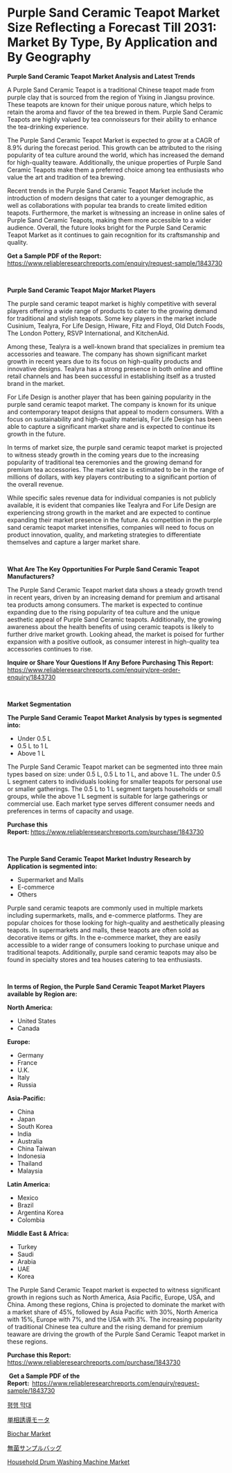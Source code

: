 <p><h1>Purple Sand Ceramic Teapot Market Size Reflecting a Forecast Till 2031: Market By Type, By Application and By Geography</h1></p><p><strong>Purple Sand Ceramic Teapot Market Analysis and Latest Trends</strong></p>
<p><p>A Purple Sand Ceramic Teapot is a traditional Chinese teapot made from purple clay that is sourced from the region of Yixing in Jiangsu province. These teapots are known for their unique porous nature, which helps to retain the aroma and flavor of the tea brewed in them. Purple Sand Ceramic Teapots are highly valued by tea connoisseurs for their ability to enhance the tea-drinking experience.</p><p>The Purple Sand Ceramic Teapot Market is expected to grow at a CAGR of 8.9% during the forecast period. This growth can be attributed to the rising popularity of tea culture around the world, which has increased the demand for high-quality teaware. Additionally, the unique properties of Purple Sand Ceramic Teapots make them a preferred choice among tea enthusiasts who value the art and tradition of tea brewing.</p><p>Recent trends in the Purple Sand Ceramic Teapot Market include the introduction of modern designs that cater to a younger demographic, as well as collaborations with popular tea brands to create limited edition teapots. Furthermore, the market is witnessing an increase in online sales of Purple Sand Ceramic Teapots, making them more accessible to a wider audience. Overall, the future looks bright for the Purple Sand Ceramic Teapot Market as it continues to gain recognition for its craftsmanship and quality.</p></p>
<p><strong>Get a Sample PDF of the Report:&nbsp;</strong> <a href="https://www.reliableresearchreports.com/enquiry/request-sample/1843730">https://www.reliableresearchreports.com/enquiry/request-sample/1843730</a></p>
<p>&nbsp;</p>
<p><strong>Purple Sand Ceramic Teapot Major Market Players</strong></p>
<p><p>The purple sand ceramic teapot market is highly competitive with several players offering a wide range of products to cater to the growing demand for traditional and stylish teapots. Some key players in the market include Cusinium, Tealyra, For Life Design, Hiware, Fitz and Floyd, Old Dutch Foods, The London Pottery, RSVP International, and KitchenAid.</p><p>Among these, Tealyra is a well-known brand that specializes in premium tea accessories and teaware. The company has shown significant market growth in recent years due to its focus on high-quality products and innovative designs. Tealyra has a strong presence in both online and offline retail channels and has been successful in establishing itself as a trusted brand in the market.</p><p>For Life Design is another player that has been gaining popularity in the purple sand ceramic teapot market. The company is known for its unique and contemporary teapot designs that appeal to modern consumers. With a focus on sustainability and high-quality materials, For Life Design has been able to capture a significant market share and is expected to continue its growth in the future.</p><p>In terms of market size, the purple sand ceramic teapot market is projected to witness steady growth in the coming years due to the increasing popularity of traditional tea ceremonies and the growing demand for premium tea accessories. The market size is estimated to be in the range of millions of dollars, with key players contributing to a significant portion of the overall revenue.</p><p>While specific sales revenue data for individual companies is not publicly available, it is evident that companies like Tealyra and For Life Design are experiencing strong growth in the market and are expected to continue expanding their market presence in the future. As competition in the purple sand ceramic teapot market intensifies, companies will need to focus on product innovation, quality, and marketing strategies to differentiate themselves and capture a larger market share.</p></p>
<p>&nbsp;</p>
<p><strong>What Are The Key Opportunities For Purple Sand Ceramic Teapot Manufacturers?</strong></p>
<p><p>The Purple Sand Ceramic Teapot market data shows a steady growth trend in recent years, driven by an increasing demand for premium and artisanal tea products among consumers. The market is expected to continue expanding due to the rising popularity of tea culture and the unique aesthetic appeal of Purple Sand Ceramic teapots. Additionally, the growing awareness about the health benefits of using ceramic teapots is likely to further drive market growth. Looking ahead, the market is poised for further expansion with a positive outlook, as consumer interest in high-quality tea accessories continues to rise.</p></p>
<p><strong>Inquire or Share Your Questions If Any Before Purchasing This Report:</strong> <a href="https://www.reliableresearchreports.com/enquiry/pre-order-enquiry/1843730">https://www.reliableresearchreports.com/enquiry/pre-order-enquiry/1843730</a></p>
<p>&nbsp;</p>
<p><strong>Market Segmentation</strong></p>
<p><strong>The Purple Sand Ceramic Teapot Market Analysis by types is segmented into:</strong></p>
<p><ul><li>Under 0.5 L</li><li>0.5 L to 1 L</li><li>Above 1 L</li></ul></p>
<p><p>The Purple Sand Ceramic Teapot market can be segmented into three main types based on size: under 0.5 L, 0.5 L to 1 L, and above 1 L. The under 0.5 L segment caters to individuals looking for smaller teapots for personal use or smaller gatherings. The 0.5 L to 1 L segment targets households or small groups, while the above 1 L segment is suitable for large gatherings or commercial use. Each market type serves different consumer needs and preferences in terms of capacity and usage.</p></p>
<p><strong>Purchase this Report:&nbsp;</strong><a href="https://www.reliableresearchreports.com/purchase/1843730">https://www.reliableresearchreports.com/purchase/1843730</a></p>
<p>&nbsp;</p>
<p><strong>The Purple Sand Ceramic Teapot Market Industry Research by Application is segmented into:</strong></p>
<p><ul><li>Supermarket and Malls</li><li>E-commerce</li><li>Others</li></ul></p>
<p><p>Purple sand ceramic teapots are commonly used in multiple markets including supermarkets, malls, and e-commerce platforms. They are popular choices for those looking for high-quality and aesthetically pleasing teapots. In supermarkets and malls, these teapots are often sold as decorative items or gifts. In the e-commerce market, they are easily accessible to a wider range of consumers looking to purchase unique and traditional teapots. Additionally, purple sand ceramic teapots may also be found in specialty stores and tea houses catering to tea enthusiasts.</p></p>
<p>&nbsp;</p>
<p><strong>In terms of Region, the Purple Sand Ceramic Teapot Market Players available by Region are:</strong></p>
<p>
    <p> <strong> North America: </strong>
        <ul>
            <li>United States</li>
            <li>Canada</li>
        </ul>
        </p> 
    <p> <strong> Europe: </strong>
        <ul>
            <li>Germany</li>
            <li>France</li>
            <li>U.K.</li>
            <li>Italy</li>
            <li>Russia</li>
        </ul>
        </p> 
    <p> <strong> Asia-Pacific: </strong>
        <ul>
            <li>China</li>
            <li>Japan</li>
            <li>South Korea</li>
            <li>India</li>
            <li>Australia</li>
            <li>China Taiwan</li>
            <li>Indonesia</li>
            <li>Thailand</li>
            <li>Malaysia</li>
        </ul>
        </p> 
    <p> <strong> Latin America: </strong>
        <ul>
            <li>Mexico</li>
            <li>Brazil</li>
            <li>Argentina Korea</li>
            <li>Colombia</li>
        </ul>
        </p> 
    <p> <strong> Middle East & Africa: </strong>
        <ul>
            <li>Turkey</li>
            <li>Saudi</li>
            <li>Arabia</li>
            <li>UAE</li>
            <li>Korea</li>
        </ul>
    </p>
    </p>
<p><p>The Purple Sand Ceramic Teapot market is expected to witness significant growth in regions such as North America, Asia Pacific, Europe, USA, and China. Among these regions, China is projected to dominate the market with a market share of 45%, followed by Asia Pacific with 30%, North America with 15%, Europe with 7%, and the USA with 3%. The increasing popularity of traditional Chinese tea culture and the rising demand for premium teaware are driving the growth of the Purple Sand Ceramic Teapot market in these regions.</p></p>
<p><strong>Purchase this Report: </strong><a href="https://www.reliableresearchreports.com/purchase/1843730">https://www.reliableresearchreports.com/purchase/1843730</a></p>
<p>&nbsp;<strong>Get a Sample PDF of the Report:&nbsp;&nbsp;</strong><a href="https://www.reliableresearchreports.com/enquiry/request-sample/1843730">https://www.reliableresearchreports.com/enquiry/request-sample/1843730</a></p>
<p><strong></strong></p>
<p><p><a href="https://github.com/fredrickeglers/Market-Research-Report-List-1/blob/main/78054137406.md">평행 막대</a></p><p><a href="https://github.com/hwbcz413288296/Market-Research-Report-List-1/blob/main/15945137895.md">単相誘導モータ</a></p><p><a href="https://issuu.com/reportprime-2/docs/biochar-market-size-2030.pptx">Biochar Market</a></p><p><a href="https://medium.com/@zackaryhalvorson2023/2024%E5%B9%B4%E3%81%8B%E3%82%892031%E5%B9%B4%E3%81%BE%E3%81%A7%E3%81%AE%E6%9C%9F%E9%96%93%E3%81%AB%E4%BA%88%E6%B8%AC%E3%81%95%E3%82%8C%E3%82%8B%E7%84%A1%E8%8F%8C%E3%82%B5%E3%83%B3%E3%83%97%E3%83%AB%E3%83%90%E3%83%83%E3%82%B0%E5%B8%82%E5%A0%B4%E3%81%AE%E5%88%86%E6%9E%90%E3%81%A8%E3%82%B5%E3%82%A4%E3%82%BA%E4%BA%88%E6%B8%AC-3b8ea6e82ed3">無菌サンプルバッグ</a></p><p><a href="https://github.com/derrinmiltonellis35gcl/Market-Research-Report-List-2/blob/main/household-drum-washing-machine-market.md">Household Drum Washing Machine Market</a></p></p>